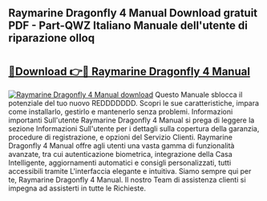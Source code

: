 ## Raymarine Dragonfly 4 Manual Download gratuit PDF - Part-QWZ Italiano Manuale dell'utente di riparazione olloq

# <h2><a href="http://dfbqoz.blite.top/?on=Raymarine+Dragonfly+4+Manual">🔗Download 👉🔴 Raymarine Dragonfly 4 Manual</a></h2>

[![Raymarine Dragonfly 4 Manual download](https://i.imgur.com/lujVjoI.png)](http://dfbqoz.blite.top/?on=Raymarine+Dragonfly+4+Manual)
Questo Manuale sblocca il potenziale del tuo nuovo REDDDDDDD. Scopri le sue caratteristiche, impara come installarlo, gestirlo e mantenerlo senza problemi. Informazioni importanti Sull'utente Raymarine Dragonfly 4 Manual si prega di leggere la sezione Informazioni Sull'utente per i dettagli sulla copertura della garanzia, procedure di registrazione, e opzioni del Servizio Clienti. Raymarine Dragonfly 4 Manual offre agli utenti una vasta gamma di funzionalità avanzate, tra cui autenticazione biometrica, integrazione della Casa Intelligente, aggiornamenti automatici e consigli personalizzati, tutti accessibili tramite L'interfaccia elegante e intuitiva. Siamo sempre qui per te, Raymarine Dragonfly 4 Manual. Il nostro Team di assistenza clienti si impegna ad assisterti in tutte le Richieste.
